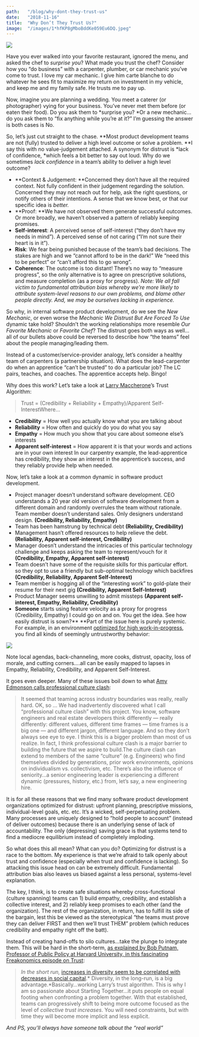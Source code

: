 ```yaml
---
path:	"/blog/why-dont-they-trust-us"
date:	"2018-11-16"
title:	"Why Don’t They Trust Us?"
image:	"/images/1*hfKP8gMboBddKe059Eu6DQ.jpeg"
---
```


![](/images/1*hfKP8gMboBddKe059Eu6DQ.jpeg)

Have you ever walked into your favorite restaurant, ignored the menu, and asked the chef to *surprise you*? What made you trust the chef? Consider how you “do business” with a carpenter, plumber, or car mechanic you’ve come to trust. I love my car mechanic. I give him carte blanche to do whatever he sees fit to maximize my return on investment in my vehicle, and keep me and my family safe. He trusts me to pay up.

Now, imagine you are planning a wedding. You meet a caterer (or photographer) vying for your business. You’ve never met them before (or eaten their food). Do you ask them to *surprise you? *Or a new mechanic…do you ask them to “fix anything while you’re at it?” I’m guessing the answer is both cases is No.

So, let’s just cut straight to the chase. **Most product development teams are not (fully) trusted to deliver a high level outcome or solve a problem. **I say this with no value-judgement attached. A synonym for distrust is *lack of confidence, *which feels a bit better to say out loud. Why do we sometimes *lack confidence* in a team’s ability to deliver a high level outcome?

* **Context & Judgement: **Concerned they don’t have all the required context. Not fully confident in their judgement regarding the solution. Concerned they may not reach out for help, ask the right questions, or notify others of their intentions. A sense that we know best, or that our specific idea is *better.*
* **Proof: **We have not observed them generate successful outcomes. Or more broadly, we haven’t observed a pattern of reliably keeping promises.
* **Self-interest**: A perceived sense of self-interest (“they don’t have my needs in mind”). A perceived sense of not caring (“I’m not sure their heart is in it”).
* **Risk**: We fear being punished because of the team’s bad decisions. The stakes are high and we “cannot afford to be in the dark!” We “need this to be perfect” or “can’t afford this to go wrong”.
* **Coherence**: The outcome is too distant! There’s no way to “measure progress”, so the only alternative is to agree on prescriptive solutions, and measure completion (as a proxy for progress).
*Note: We all fall victim to fundamental attribution bias whereby we’re more likely to attribute system-level reasons to our own problems, and blame other people directly. And, we may be ourselves lacking in experience.*

So why, in internal software product development, do we see the *New Mechanic*, or even worse the *Mechanic We Distrust But Are Forced To Use* dynamic take hold? Shouldn’t the working relationships more resemble *Our Favorite Mechanic* or *Favorite Chef*? The distrust goes both ways as well…all of our bullets above could be reversed to describe how “the teams” feel about the people managing/leading them.

Instead of a customer/service-provider analogy, let’s consider a healthy team of carpenters (a partnership situation). What does the lead-carpenter do when an apprentice “can’t be trusted” to do a particular job? The LC pairs, teaches, and coaches. The apprentice accepts help. Bingo!

Why does this work? Let’s take a look at [Larry Maccherone](https://medium.com/u/1adfe9039804)’s Trust Algorithm:


> Trust = (Credibility + Reliability + Empathy)/Apparent Self-InterestWhere…

* **Credibility** = How well you actually know what you are talking about
* **Reliability** = How often and quickly do you do what you say
* **Empathy** = How much you show that you care about someone else’s interests
* **Apparent self-interest** = How apparent it is that your words and actions are in your own interest
In our carpentry example, the lead-apprentice has credibility, they show an interest in the apprentice’s success, and they reliably provide help when needed.

Now, let’s take a look at a common dynamic in software product development.

* Project manager doesn’t understand software development. CEO understands a 20 year old version of software development from a different domain and randomly overrules the team without rationale. Team member doesn’t understand sales. Only designers understand design. **(Credibility, Reliability, Empathy)**
* Team has been hamstrung by technical debt **(Reliability, Credibility)**
* Management hasn’t offered resources to help relieve the debt. **(Reliability, Apparent self-interest, Credibility)**
* Manager doesn’t understand the intricacies of this particular technology challenge and keeps asking the team to represent/vouch for it **(Credibility, Empathy, Apparent self-interest)**
* Team doesn’t have some of the requisite skills for this particular effort. so they opt to use a friendly but sub-optimal technology which backfires **(Credibility, Reliability, Apparent Self-Interest)**
* Team member is hogging all of the “interesting work” to gold-plate their resume for their next gig **(Credibility, Apparent Self-Interest)**
* Product Manager seems unwilling to admit missteps **(Apparent self-interest, Empathy, Reliability, Credibility)**
* **Someone** starts using feature velocity as a proxy for progress (Credibility, Empathy)
I could go on and on. You get the idea. See how easily distrust is sown?** **Part of the issue here is purely systemic. For example, in an environment [optimized for high work-in-progress](https://hackernoon.com/wip-it-real-good-66aa710178fd), you find all kinds of seemingly untrustworthy behavior:

![](/images/1*xtZN9DHd_0YANybKWlhNeA@2x.jpeg)

Note local agendas, back-channeling, more cooks, distrust, opacity, loss of morale, and cutting corners….all can be easily mapped to lapses in Empathy, Reliability, Credibility, and Apparent Self-Interest.

It goes even deeper. Many of these issues boil down to what [Amy Edmonson calls professional culture clash](https://www.ted.com/talks/amy_edmondson_how_to_turn_a_group_of_strangers_into_a_team/transcript?language=en#t-402274):


> It seemed that teaming across industry boundaries was really, really hard. OK, so … We had inadvertently discovered what I call “professional culture clash” with this project. You know, software engineers and real estate developers think differently — really differently: different values, different time frames — time frames is a big one — and different jargon, different language. And so they don’t always see eye to eye. I think this is a bigger problem than most of us realize. In fact, I think professional culture clash is a major barrier to building the future that we aspire to build.The culture clash can extend to members of the same “culture” (e.g. Engineers) who find themselves divided by generations, prior work environments, opinions on individualism vs. collectivism, etc. There’s also the influence of seniority…a senior engineering leader is experiencing a different dynamic (pressures, history, etc.) from, let’s say, a new engineering hire.

It is for all these reasons that we find many software product development organizations optimized for distrust: upfront planning, prescriptive missions, individual-level goals, etc. etc. It’s a wicked, self-perpetuating problem. Many processes are uniquely designed to “hold people to account” (instead of deliver outcomes) because there is an underlying sense of lack of accountability. The only (depressing) saving grace is that systems tend to find a mediocre equilibrium instead of completely imploding.

So what does this all mean? What can you do? Optimizing for distrust is a race to the bottom. My experience is that we’re afraid to talk openly about trust and confidence (especially when trust and confidence is lacking). So attacking this issue head on can be extremely difficult. Fundamental attribution bias also leaves us biased against a less personal, systems-level explanation.

The key, I think, is to create safe situations whereby cross-functional (culture spanning) teams can 1) build empathy, credibility, and establish a collective interest, and 2) reliably keep promises to each other (and the organization). The rest of the organization, in return, has to fulfill its side of the bargain, lest this be viewed as the stereotypical “the teams must prove they can deliver FIRST and then we’ll trust THEM” problem (which reduces credibility and empathy right off the batt).

Instead of creating hand-offs to silo cultures…take the plunge to integrate them. This will be hard in the short-term, [as explained by Bob Putnam, Professor of Public Policy at Harvard University, in this fascinating Freakonomics episode on Trust](http://freakonomics.com/podcast/trust-me/):


> *In the short run,* [increases in diversity seem to be correlated with decreases in social capital](http://onlinelibrary.wiley.com/doi/10.1111/j.1467-9477.2007.00176.x/abstract).* Diversity, in the long-run, is a big advantage.*Basically…working Larry’s trust algorithm. This is why I am so passionate about Starting Together…it puts people on equal footing when confronting a problem together. With that established, teams can progressively shift to being more outcome focused as the level of *collective trust increases*. You will need constraints, but with time they will become more implicit and less explicit.

*And PS, you’ll always have someone talk about the “real world”*

